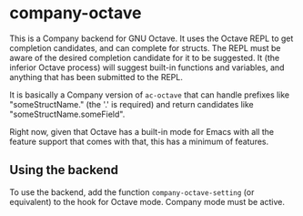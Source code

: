 # company-octave

This is a Company backend for GNU Octave. It uses the Octave REPL to get completion candidates, and can complete for structs. The REPL must be aware of the desired completion candidate for it to be suggested. It (the inferior Octave process) will suggest built-in functions and variables, and anything that has been submitted to the REPL.

It is basically a Company version of `ac-octave` that can handle prefixes like "someStructName." (the '.' is required) and return candidates like "someStructName.someField".

Right now, given that Octave has a built-in mode for Emacs with all the feature support that comes with that, this has a minimum of features.

## Using the backend

To use the backend, add the function `company-octave-setting` (or equivalent) to the hook for Octave mode. Company mode must be active.
